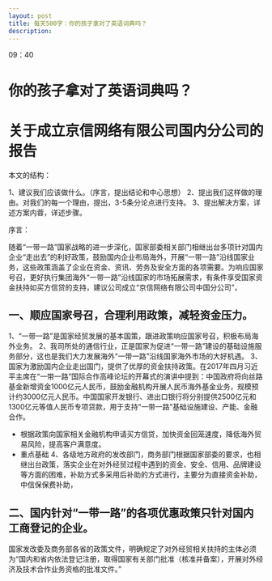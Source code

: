 ```yaml
---
layout: post
title: 每天500字：你的孩子拿对了英语词典吗？
description:  
---
```


09：40

# 你的孩子拿对了英语词典吗？


# 关于成立京信网络有限公司国内分公司的报告


本文的结构：

1、建议我们应该做什么。（序言，提出结论和中心思想）
2、提出我们这样做的理由。对我们的每一个理由，提出，3-5条分论点进行支持。
3、提出解决方案，详述方案内蓉，详述步骤。

序言：

随着“一带一路”国家战略的进一步深化，国家部委相关部门相继出台多项针对国内企业“走出去”的利好政策，鼓励国内企业布局海外，开展“一带一路”沿线国家业务，这些政策涵盖了企业在资金、资讯、劳务及安全方面的各项需要。为响应国家号召，更好执行集团海外“一带一路”沿线国家的市场拓展需求，有条件享受国家资金扶持如买方信贷的支持，建议公司成立“京信网络有限公司中国分公司”，

## 一、顺应国家号召，合理利用政策，减轻资金压力。
1、“一带一路”是国家经贸发展的基本国策，跟进政策响应国家号召，积极布局海外业务。
2、我司所处的通信行业，正是国家为促进“一带一路”建设的基础设施服务部分，这也是我们大力发展海外“一带一路”沿线国家海外市场的大好机遇。
3、国家为激励国内企业走出国门，提供了优厚的资金扶持政策。在2017年四月习近平主席在“一带一路”国际合作高峰论坛的开幕式的演讲中提到：中国政府将向丝路基金新增资金1000亿元人民币，鼓励金融机构开展人民币海外基金业务，规模预计约3000亿元人民币。中国国家开发银行、进出口银行将分别提供2500亿元和1300亿元等值人民币专项贷款，用于支持“一带一路”基础设施建设、产能、金融合作。
- 根据政策向国家相关金融机构申请买方信贷，加快资金回笼速度，降低海外贸易风险，提高客户满意度。
- 重点基础
4、各级地方政府的发改部门，商务部门根据国家部委的要求，也相继出台政策，落实企业在对外经贸过程中遇到的资金、安全、信用、品牌建设等方面的困难，补助方式多采用后补助的方式进行，主要分为直接资金补助，中信保保费补助，


## 二、国内针对“一带一路”的各项优惠政策只针对国内工商登记的企业。

国家发改委及商务部各省的政策文件，明确规定了对外经贸相关扶持的主体必须为“国内和省内依法登记注册，取得国家有关部门批准（核准并备案），开展对外经济及技术合作业务资格的批准文件。”








